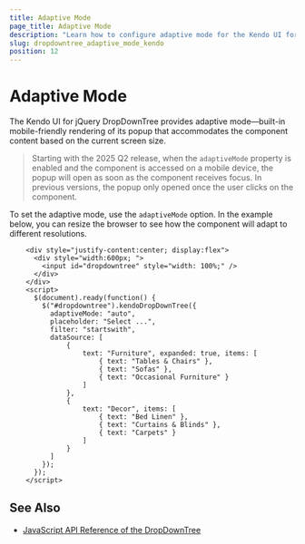 ```yaml
---
title: Adaptive Mode
page_title: Adaptive Mode
description: "Learn how to configure adaptive mode for the Kendo UI for jQuery DropDownTree component."
slug: dropdowntree_adaptive_mode_kendo
position: 12
---
```


# Adaptive Mode

The Kendo UI for jQuery DropDownTree provides adaptive mode&mdash;built-in mobile-friendly rendering of its popup that accommodates the component content based on the current screen size.

> Starting with the 2025 Q2 release, when the `adaptiveMode` property is enabled and the component is accessed on a mobile device, the popup will open as soon as the component receives focus. In previous versions, the popup only opened once the user clicks on the component.

To set the adaptive mode, use the `adaptiveMode` option. In the example below, you can resize the browser to see how the component will adapt to different resolutions.

```dojo
    <div style="justify-content:center; display:flex">
      <div style="width:600px; ">
        <input id="dropdowntree" style="width: 100%;" />
      </div>
    </div>
    <script>
      $(document).ready(function() {
        $("#dropdowntree").kendoDropDownTree({
          adaptiveMode: "auto", 
          placeholder: "Select ...",
          filter: "startswith",
          dataSource: [
              {
                  text: "Furniture", expanded: true, items: [
                      { text: "Tables & Chairs" },
                      { text: "Sofas" },
                      { text: "Occasional Furniture" }
                  ]
              },
              {
                  text: "Decor", items: [
                      { text: "Bed Linen" },
                      { text: "Curtains & Blinds" },
                      { text: "Carpets" }
                  ]
              }
          ]         
        });
      });
    </script>
```

## See Also

* [JavaScript API Reference of the DropDownTree](/api/javascript/ui/dropdowntree)
